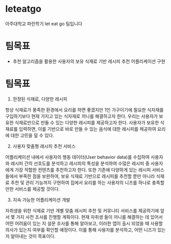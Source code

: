 # leteatgo
아주대학교 파란학기 let eat go 팀입니다

# 팀목표
- 추천 알고리즘을 활용한 사용자의 보유 식재료 기반 레시피 추천 어플리케이션 구현

# 팀목표
1. 한정된 식재료, 다양한 레시피

  항상 식재료가 풍족한 환경에서 요리를 하면 좋겠지만 1인 가구이기에 필요한 식자재를 구입하기보다 현재 가지고 있는 식자재로 끼니를 해결하고자 한다. 우리는 사용자가 보유한 식재료만으로 만들 수 있는 다양한 레시피를 제공하고자 한다. 사용자가 보유한 식재료를 입력하면, 이를 기반으로 바로 만들 수 있는 음식에 대한 레시피를 제공하여 요리에 대한 고민을 덜 수 있다. 

2. 사용자 맞춤형 레시피 추천 서비스
  
  어플리케이션 내에서 사용자의 행동 데이터(User behavior data)를 수집하여 사용자와 레시피 간의 선호도를 분석하고 레시피의 특성을 분석하여 수많은 레시피 중 사용자에게 가장 적합한 컨텐츠를 추천하고자 한다. 또한 기존에 다양하게 있는 레시피 서비스들에서 부족한 점을 보완하여, 보유 식재료 기반으로 레시피를 추천할 뿐만 아니라 식재료 추천 및 관리 기능까지 구현하여 집에서 요리를 하는 사용자의 니즈를 하나로 충족할 만한 서비스를 제공할 것이다. 

3. 지속 가능한 어플리케이션 개발

  자취생을 위한 식재료 기반 개별 맞춤 레시피 추천 및 커뮤니티 서비스를 제공하기에 앞서 몇 가지 사전 조사를 진행할 계획이다. 현재 자취생 들이 끼니를 해결하는 데 있어서 어떤 어려움이 있는 지 설문 조사를 통해 알아보고, 이러한 앱이 출시 되었을 때 사용할 의사가 있는지 여부를 확인할 예정이다. 이를 통해 사용자를 분석하고, 어떤 니즈가 있는지 알아내는 것이 목표이다.


